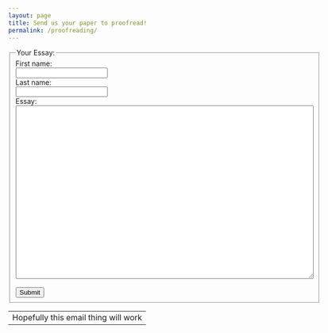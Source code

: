 ```yaml
---
layout: page
title: Send us your paper to proofread!
permalink: /proofreading/
---
```

<html>
<body>

<form action="https://github.com/pepe454/pepe454.github.io/blob/master/email.php">
  <fieldset>
    <legend>Your Essay:</legend>
    First name:<br>
    <input type="text" name="firstname">
    <br>
    Last name:<br>
    <input type="text" name="lastname">
    <br>
    Essay:<br>
    <textarea name="Text1" 
              cols="35" 
              rows="10"
              style="width:600px; height:350px;">
    </textarea> 
    <br><br>
    <input type="submit" value="Submit">
  </fieldset>
</form>
<table>
 <tr>
   <td>
   Hopefully this email thing will work
   </td>
 </tr>
</table>
</body>
</html>
